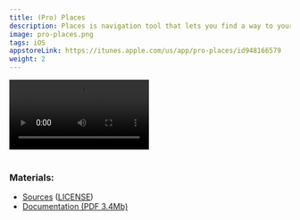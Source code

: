 ```yaml
---
title: (Pro) Places
description: Places is navigation tool that lets you find a way to your places easily for everyone
image: pro-places.png
tags: iOS
appstoreLink: https://itunes.apple.com/us/app/pro-places/id948166579 
weight: 2
---
```


<link rel="stylesheet" href="http://famer.github.io/device.css/css/device.css">

<div class="iphone-6 space-gray" style="font-size: 4px; vertical-align: middle;">
	<video width="250" autoplay="" loop="">
	  <source src="http://famer.github.io/device.css/background/videos/fnscreencast.mp4" type="video/mp4" />
	   <img src="http://famer.github.io/device.css/background/screenshots/main_screen_detail.png" />
	</video>
</div><br />  

### Materials:

* [Sources](https://github.com/famer/Pro-Places/) ([LICENSE](https://github.com/famer/Pro-Places/blob/public/LICENSE))
* [Documentation (PDF 3.4Mb)](/downloads/english-places-docs.pdf)

